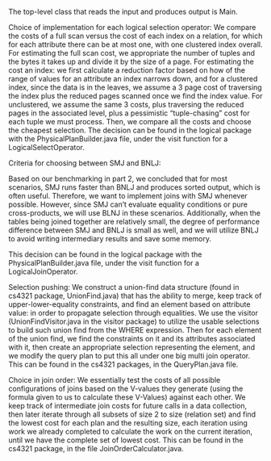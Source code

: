 The top-level class that reads the input and produces output is Main.

Choice of implementation for each logical selection operator: 
We compare the costs of a full scan versus the cost of each index on a relation, for which for each attribute there can be at most one, with one clustered index overall. For estimating the full scan cost, we appropriate the number of tuples and the bytes it takes up and divide it by the size of a page. For estimating the cost an index: we first calculate a reduction factor based on how of the range of values for an attribute an index narrows down, and for a clustered index, since the data is in the leaves, we assume a 3 page cost of traversing the index plus the reduced pages scanned once we find the index value. For unclustered, we assume the same 3 costs, plus traversing the reduced pages in the associated level, plus a pessimistic “tuple-chasing” cost for each tuple we must process. Then, we compare all the costs and choose the cheapest selection. 
The decision can be found in the logical package with the PhysicalPlanBuilder.java file, under the visit function for a LogicalSelectOperator. 

Criteria for choosing between SMJ and BNLJ: 

Based on our benchmarking in part 2, we concluded that for most scenarios, SMJ runs faster than BNLJ and produces sorted output, which is often useful. Therefore, we want to implement joins with SMJ whenever possible. However, since SMJ can’t evaluate equality conditions or pure cross-products, we will use BLNJ in these scenarios. Additionally, when the tables being joined together are relatively small, the degree of performance difference between SMJ and BNLJ is small as well, and we will utilize BNLJ to avoid writing intermediary results and save some memory. 

This decision can be found in the logical package with the PhysicalPlanBuilder.java file, under the visit function for a LogicalJoinOperator. 

Selection pushing: 
We construct a union-find data structure (found in cs4321 package, UnionFind.java) that has the ability to merge, keep track of upper-lower-equality constraints, and find an element based on attribute value: in order to propagate selection through equalities. We use the visitor (UnionFindVisitor.java in the visitor package) to utilize the usable selections to build such union find from the WHERE expression. Then for each element of the union find, we find the constraints on it and its attributes associated with it, then create an appropriate selection representing the element, and we modify the query plan to put this all under one big multi join operator. 
This can be found in the cs4321 packages, in the QueryPlan.java file. 

Choice in join order:
We essentially test the costs of all possible configurations of joins based on the V-values they generate (using the formula given to us to calculate these V-Values) against each other. We keep track of intermediate join costs for future calls in a data collection, then later iterate through all subsets of size 2 to size (relation set) and find the lowest cost for each plan and the resulting size, each iteration using work we already completed to calculate the work on the current iteration, until we have the complete set of lowest cost. 
This can be found in the cs4321 package, in the file JoinOrderCalculator.java.
